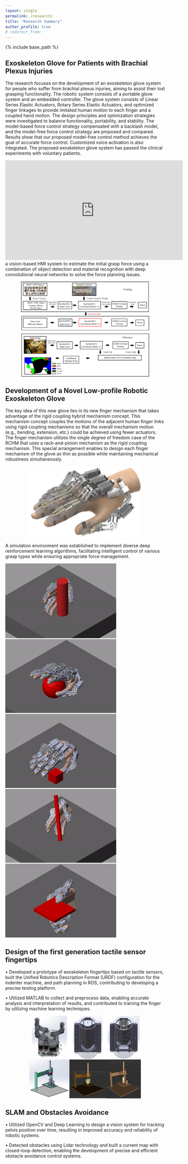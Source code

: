```yaml
---
layout: single
permalink: /research/
title: "Research Summary"
author_profile: true
# redirect_from:
---
```


{% include base_path %}

## Exoskeleton Glove for Patients with Brachial Plexus Injuries
The research focuses on the development of an exoskeleton glove system for people who suffer from brachial plexus injuries, aiming to assist their lost grasping functionality. The robotic system consists of a portable glove system and an embedded controller. The glove system consists of Linear Series Elastic Actuators, Rotary Series Elastic Actuators, and optimized finger linkages to provide imitated human motion to each finger and a coupled hand motion. The design principles and optimization strategies were investigated to balance functionality, portability, and stability. The model-based force control strategy compensated with a backlash model, and the model-free force control strategy are proposed and compared. Results show that our proposed model-free control method achieves the goal of accurate force control. Customized voice activation is also integrated. The proposed exoskeleton glove system has passed the clinical experiments with voluntary patients.  

<iframe width="560" height="315" src="https://www.youtube.com/embed/5inX3800Thc" title="YouTube video player" frameborder="0" allow="accelerometer; autoplay; clipboard-write; encrypted-media; gyroscope; picture-in-picture; web-share" allowfullscreen></iframe>  

<br/>
a vision-based HMI system to estimate the initial grasp force using a combination of object detection and material recognition with deep convolutional neural networks to solve the force planning issues. 
<p align="center">
<img src='/images/HMI.jpg' width="80%">
</p>

## Development of a Novel Low-profile Robotic Exoskeleton Glove

The key idea of this new glove lies in its new finger mechanism that takes advantage of the rigid coupling hybrid mechanism concept. This mechanism concept couples the motions of the adjacent human finger links using rigid coupling mechanisms so that the overall mechanism motion (e.g., bending, extension, etc.) could be achieved using fewer actuators. The finger mechanism utilizes the single degree of freedom case of the RCHM that uses a rack-and-pinion mechanism as the rigid coupling mechanism. This special arrangement enables to design each finger mechanism of the glove as thin as possible while maintaining mechanical robustness simultaneously. 

<p align="center">
<img src='/images/new_glove.jpg' width="70%">
</p>

A simulation environment was established to implement diverse deep reinforcement learning algorithms, facilitating intelligent control of various grasp types while ensuring appropriate force management.

<!-- <p align="center">
<img src='/images/cylinder_grasp.gif' width="70%">
</p> -->

<p float="left">
  <img src="/images/cylinder.gif" width="350" />
  <img src="/images/sphere.gif" width="350" /> 
  <img src="/images/tip.gif" width="350" /> 
  <img src="/images/tripod.gif" width="350" /> 
  <img src="/images/literal.gif" width="350" /> 
</p>

## Design of the first generation tactile sensor fingertips
•	Developed a prototype of exoskeleton fingertips based on tactile sensors, built the Unified Robotics Description Format (URDF) configuration for the indenter machine, and path planning in ROS, contributing to developing a precise testing platform.

•	Utilized MATLAB to collect and preprocess data, enabling accurate analysis and interpretation of results, and contributed to training the finger by utilizing machine learning techniques.

<p align="center">
<img src='/images/fingertips.jpg' width="70%">
</p>

## SLAM and Obstacles Avoidance
•	Utilized OpenCV and Deep Learning to design a vision system for tracking pelvis position over time, resulting in improved accuracy and reliability of robotic systems.

•	Detected obstacles using Lidar technology and built a current map with closed-loop detection, enabling the development of precise and efficient obstacle avoidance control systems.
